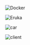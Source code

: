 ![Docker](https://github.com/ABENAYkhalid/Micro_service/assets/104635190/6292061f-07f6-42bd-86e2-aba3e0e18049)

![Eruka](https://github.com/ABENAYkhalid/Micro_service/assets/104635190/d79a3600-c038-40cb-9d04-c7e206a6049c)

![car](https://github.com/ABENAYkhalid/Micro_service/assets/104635190/954aee86-4416-42f4-a934-85ed1e7addce)

![client](https://github.com/ABENAYkhalid/Micro_service/assets/104635190/44594526-e8c9-41bd-bead-3b46a7552159)
